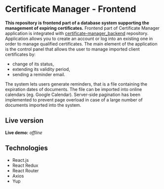 # Certificate Manager - Frontend

**This repository is frontend part of a database system supporting the management of expiring certificates.**
Frontend part of Certificate Manager application is integrated with [certificate-manager_backend](https://github.com/saszotek/certificate-manager_backend) repository.
Application allows you to create an account or log into an existing one in order to manage qualified certificates. The main element of the application is the control panel that allows the user to manage imported client certificates by:
- change of its status,
- extending its validity period,
- sending a reminder email.

The system lets users generate reminders, that is a file containing the expiration dates of documents. The file can be imported into online calendars (eg. Google Calendar).
Server-side pagination has been implemented to prevent page overload in case of a large number of documents imported into the system.

## Live version

**Live demo:** *offline*

## Technologies
- React.js
- React Redux
- React Router 
- Axios
- Yup
